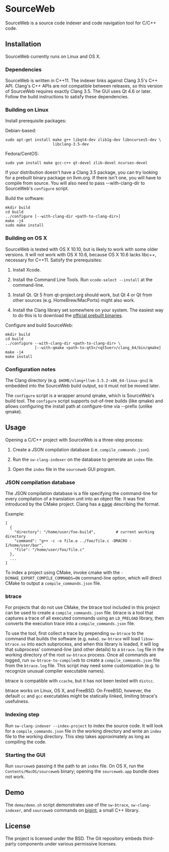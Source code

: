 SourceWeb
=========

SourceWeb is a source code indexer and code navigation tool for C/C++ code.

Installation
------------

SourceWeb currently runs on Linux and OS X.


### Dependencies

SourceWeb is written in C++11.  The indexer links against Clang 3.5's C++ API.
Clang's C++ APIs are not compatible between releases, so this version of
SourceWeb requires exactly Clang 3.5.  The GUI uses Qt 4.6 or later.  Follow
the build instructions to satisfy these dependencies.


### Building on Linux

Install prerequisite packages:

Debian-based:

    sudo apt-get install make g++ libqt4-dev zlib1g-dev libncurses5-dev \
                         libclang-3.5-dev

Fedora/CentOS:

    sudo yum install make gcc-c++ qt-devel zlib-devel ncurses-devel

If your distribution doesn't have a Clang 3.5 package, you can try looking
for a prebuilt binary package on llvm.org.  If there isn't one, you will have
to compile from source.  You will also need to pass --with-clang-dir to
SourceWeb's `configure` script.

Build the software:

    mkdir build
    cd build
    ../configure [--with-clang-dir <path-to-clang-dir>]
    make -j4
    sudo make install


### Building on OS X

SourceWeb is tested with OS X 10.10, but is likely to work with some older
versions.  It will not work with OS X 10.6, because OS X 10.6 lacks libc++,
necessary for C++11.  Satisfy the prerequisites:

1. Install Xcode.

2. Install the Command Line Tools.  Run `xcode-select --install` at the
   command-line.

3. Install Qt.  Qt 5 from qt-project.org should work, but Qt 4 or Qt from other
   sources (e.g. HomeBrew/MacPorts) might also work.

4. Install the Clang library set somewhere on your system.  The easiest way to
   do this is to download the
   [official prebuilt binaries](http://llvm.org/releases/download.html).

Configure and build SourceWeb:

    mkdir build
    cd build
    ../configure --with-clang-dir <path-to-clang-dir> \
                 [--with-qmake <path-to-qt5>/<qt5ver>/clang_64/bin/qmake]
    make -j4
    make install


### Configuration notes

The Clang directory (e.g. `$HOME/clang+llvm-3.5.2-x86_64-linux-gnu`) is
embedded into the SourceWeb build output, so it must not be moved later.

The `configure` script is a wrapper around qmake, which is SourceWeb's build
tool.  The `configure` script supports out-of-tree builds (like qmake) and
allows configuring the install path at configure-time via --prefix (unlike
qmake).


Usage
-----

Opening a C/C++ project with SourceWeb is a three-step process:

1. Create a JSON compilation database (i.e. `compile_commands.json`).

2. Run the `sw-clang-indexer` on the database to generate an `index` file.

3. Open the `index` file in the `sourceweb` GUI program.


### JSON compilation database

The JSON compilation database is a file specifying the command-line for every
compilation of a translation unit into an object file.  It was first introduced
by the CMake project.  Clang has a [page][3] describing the format.

[3]: http://clang.llvm.org/docs/JSONCompilationDatabase.html

Example:

    [
      {
        "directory": "/home/user/foo-build",         # current working directory
        "command": "g++ -c -o file.o ../foo/file.c -DMACRO -I/home/user/bar",
        "file": "/home/user/foo/file.c"
      },
      ...
    ]

To index a project using CMake, invoke cmake with the
`-DCMAKE_EXPORT_COMPILE_COMMANDS=ON` command-line option, which will direct
CMake to output a `compile_commands.json` file.


### btrace

For projects that do not use CMake, the btrace tool included in this project
can be used to create a `compile_commands.json` file.  btrace is a tool that
captures a trace of all executed commands using an `LD_PRELOAD` library, then
converts the execution trace into a `compile_commands.json` file.

To use the tool, first collect a trace by prepending `sw-btrace` to the
command that builds the software (e.g. `make`).  `sw-btrace` will load
`libsw-btrace.so` into each subprocess, and when this library is loaded, it
will log that subprocess' command-line (and other details) to a `btrace.log`
file in the working directory of the root `sw-btrace` process.  Once all
commands are logged, run `sw-btrace-to-compiledb` to create a
`compile_commands.json` file from the `btrace.log` file.  This script may need
some customization (e.g. to recognize unusual compiler executable names).

btrace is compatible with `ccache`, but it has not been tested with `distcc`.

btrace works on Linux, OS X, and FreeBSD.  On FreeBSD, however, the default
`cc` and `gcc` executables might be statically linked, limiting btrace's
usefulness.


### Indexing step

Run `sw-clang-indexer --index-project` to index the source code.  It will look
for a `compile_commands.json` file in the working directory and write an `index`
file to the working directory.  This step takes approximately as long as
compiling the code.


### Starting the GUI

Run `sourceweb` passing it the path to an `index` file.  On OS X, run the
`Contents/MacOS/sourceweb` binary; opening the `sourceweb.app` bundle does not
work.


Demo
----

The `demo/demo.sh` script demonstrates use of the `sw-btrace`,
`sw-clang-indexer`, and `sourceweb` commands on [bigint][4], a small C++
library.

[4]: https://mattmccutchen.net/bigint/


License
-------

The project is licensed under the BSD.  The Git repository embeds third-party
components under various permissive licenses.

